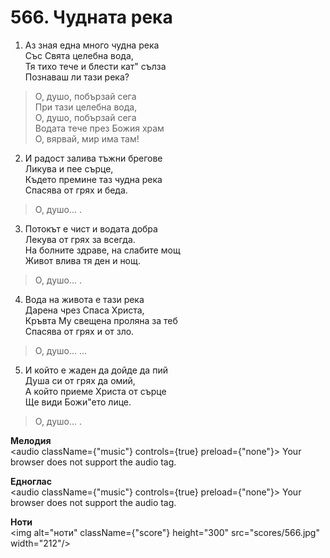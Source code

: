 # 566. Чудната река  

1. Аз зная една много чудна река  
Със Свята целебна вода,  
Тя тихо тече и блести кат" сълза  
Познаваш ли тази река?  

> О, душо, побързай сега  
> При тази целебна вода,  
> О, душо, побързай сега  
> Водата тече през Божия храм  
> О, вярвай, мир има там!  

2. И радост залива тъжни брегове  
Ликува и пее сърце,  
Където премине таз чудна река  
Спасява от грях и беда.  

> О, душо... .  

3. Потокът е чист и водата добра  
Лекува от грях за всегда.  
На болните здраве, на слабите мощ  
Живот влива тя ден и нощ.  

> О, душо... .  

4. Вода на живота е тази река  
Дарена чрез Спаса Христа,  
Кръвта Му свещена проляна за теб  
Спасява от грях и от зло.  

> О, душо... ...  

5. И който е жаден да дойде да пий  
Душа си от грях да омий,  
А който приеме Христа от сърце  
Ще види Божи"ето лице.  

> О, душо... .  

__Мелодия__  
<audio className={"music"} controls={true} preload={"none"}><source src="mp3/566.mp3" type="audio/mpeg"/>
Your browser does not support the audio tag.
</audio>  

__Едноглас__  
<audio className={"music"} controls={true} preload={"none"}><source src="transp/566.mp3" type="audio/mpeg"/>
Your browser does not support the audio tag.
</audio>  

__Ноти__  
<img alt="ноти" className={"score"} height="300" src="scores/566.jpg" width="212"/>

